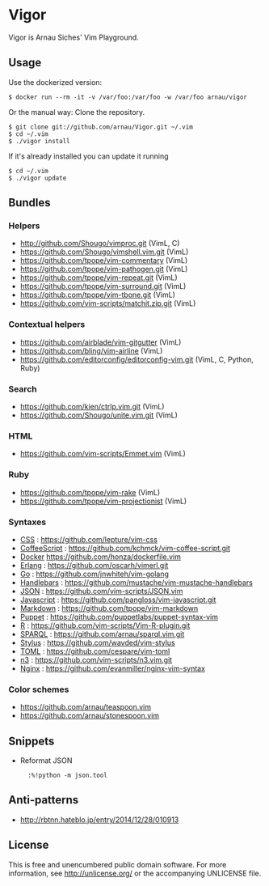 # Vigor

Vigor is Arnau Siches' Vim Playground.

## Usage

Use the dockerized version:

    $ docker run --rm -it -v /var/foo:/var/foo -w /var/foo arnau/vigor

Or the manual way: Clone the repository.

    $ git clone git://github.com/arnau/Vigor.git ~/.vim
    $ cd ~/.vim
    $ ./vigor install

If it's already installed you can update it running

    $ cd ~/.vim
    $ ./vigor update

## Bundles


### Helpers

* http://github.com/Shougo/vimproc.git (VimL, C)
* https://github.com/Shougo/vimshell.vim.git (VimL)
* https://github.com/tpope/vim-commentary (VimL)
* https://github.com/tpope/vim-pathogen.git (VimL)
* https://github.com/tpope/vim-repeat.git (VimL)
* https://github.com/tpope/vim-surround.git (VimL)
* https://github.com/tpope/vim-tbone.git (VimL)
* https://github.com/vim-scripts/matchit.zip.git (VimL)


### Contextual helpers

* https://github.com/airblade/vim-gitgutter (VimL)
* https://github.com/bling/vim-airline (VimL)
* https://github.com/editorconfig/editorconfig-vim.git (VimL, C, Python, Ruby)


### Search

* https://github.com/kien/ctrlp.vim.git (VimL)
* https://github.com/Shougo/unite.vim.git (VimL)


### HTML

* https://github.com/vim-scripts/Emmet.vim (VimL)


### Ruby

* https://github.com/tpope/vim-rake (VimL)
* https://github.com/tpope/vim-projectionist (VimL)


### Syntaxes

* [CSS](http://www.w3.org/TR/CSS/) : https://github.com/lepture/vim-css
* [CoffeeScript](http://coffeescript.org/) : https://github.com/kchmck/vim-coffee-script.git
* [Docker](https://www.docker.com/) https://github.com/honza/dockerfile.vim
* [Erlang](http://www.erlang.org/) : https://github.com/oscarh/vimerl.git
* [Go](https://golang.org/) : https://github.com/jnwhiteh/vim-golang
* [Handlebars](http://handlebarsjs.com/) : https://github.com/mustache/vim-mustache-handlebars
* [JSON](http://json.org/) : https://github.com/vim-scripts/JSON.vim
* [Javascript](https://en.wikipedia.org/wiki/JavaScript/) : https://github.com/pangloss/vim-javascript.git
* [Markdown](http://daringfireball.net/projects/markdown/) : https://github.com/tpope/vim-markdown
* [Puppet](https://puppetlabs.com/) : https://github.com/puppetlabs/puppet-syntax-vim
* [R](http://www.r-project.org/) : https://github.com/vim-scripts/Vim-R-plugin.git
* [SPARQL](http://www.w3.org/TR/sparql11-query/) : https://github.com/arnau/sparql.vim.git
* [Stylus](http://learnboost.github.com/stylus/) : https://github.com/wavded/vim-stylus
* [TOML](https://github.com/toml-lang/toml) : https://github.com/cespare/vim-toml
* [n3](http://www.w3.org/TeamSubmission/n3/) : https://github.com/vim-scripts/n3.vim.git
* [Nginx](http://nginx.org/) : https://github.com/evanmiller/nginx-vim-syntax


### Color schemes

* https://github.com/arnau/teaspoon.vim
* https://github.com/arnau/stonespoon.vim


## Snippets

* Reformat JSON

        :%!python -m json.tool


## Anti-patterns

* http://rbtnn.hateblo.jp/entry/2014/12/28/010913


## License

This is free and unencumbered public domain software. For more information, see http://unlicense.org/ or the accompanying UNLICENSE file.
